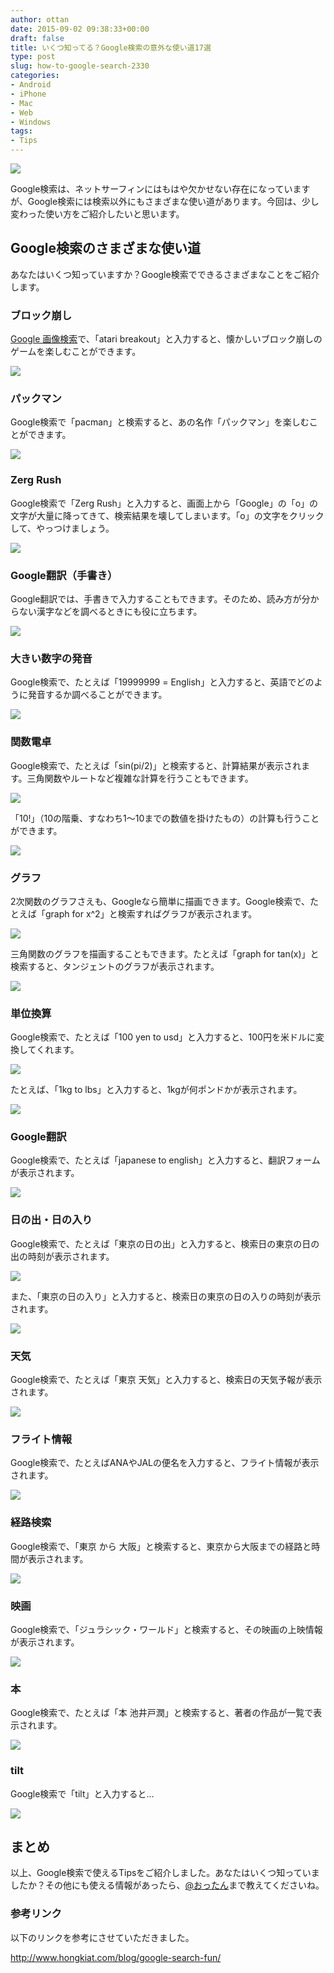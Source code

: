 ```yaml
---
author: ottan
date: 2015-09-02 09:38:33+00:00
draft: false
title: いくつ知ってる？Google検索の意外な使い道17選
type: post
slug: how-to-google-search-2330
categories:
- Android
- iPhone
- Mac
- Web
- Windows
tags:
- Tips
---
```


![](/uploads/2015/09/150902-55e6b3658975b.png)






Google検索は、ネットサーフィンにはもはや欠かせない存在になっていますが、Google検索には検索以外にもさまざまな使い道があります。今回は、少し変わった使い方をご紹介したいと思います。





## Google検索のさまざまな使い道





あなたはいくつ知っていますか？Google検索でできるさまざまなことをご紹介します。





### ブロック崩し





[Google 画像検索](https://images.google.com/)で、「atari breakout」と入力すると、懐かしいブロック崩しのゲームを楽しむことができます。





![](/uploads/2015/09/150902-55e6b3680ee81.png)






### パックマン





Google検索で「pacman」と検索すると、あの名作「パックマン」を楽しむことができます。





![](/uploads/2015/09/150902-55e6b36aab694.png)






### Zerg Rush





Google検索で「Zerg Rush」と入力すると、画面上から「Google」の「o」の文字が大量に降ってきて、検索結果を壊してしまいます。「o」の文字をクリックして、やっつけましょう。





![](/uploads/2015/09/150902-55e6b36d13cea.png)






### Google翻訳（手書き）





Google翻訳では、手書きで入力することもできます。そのため、読み方が分からない漢字などを調べるときにも役に立ちます。





![](/uploads/2015/09/150902-55e6b36f2f285.png)






### 大きい数字の発音





Google検索で、たとえば「19999999 = English」と入力すると、英語でどのように発音するか調べることができます。





![](/uploads/2015/09/150902-55e6b371897ee.png)






### 関数電卓





Google検索で、たとえば「sin(pi/2)」と検索すると、計算結果が表示されます。三角関数やルートなど複雑な計算を行うこともできます。





![](/uploads/2015/09/150902-55e6b373bad1f.png)






「10!」（10の階乗、すなわち1〜10までの数値を掛けたもの）の計算も行うことができます。





![](/uploads/2015/09/150902-55e6b375e2222.png)






### グラフ





2次関数のグラフさえも、Googleなら簡単に描画できます。Google検索で、たとえば「graph for x^2」と検索すればグラフが表示されます。





![](/uploads/2015/09/150902-55e6b37805ae0.png)






三角関数のグラフを描画することもできます。たとえば「graph for tan(x)」と検索すると、タンジェントのグラフが表示されます。





![](/uploads/2015/09/150902-55e6b37a2acc0.png)






### 単位換算





Google検索で、たとえば「100 yen to usd」と入力すると、100円を米ドルに変換してくれます。





![](/uploads/2015/09/150902-55e6b37c715c1.png)






たとえば、「1kg to lbs」と入力すると、1kgが何ポンドかが表示されます。





![](/uploads/2015/09/150902-55e6b37faf618.png)






### Google翻訳





Google検索で、たとえば「japanese to english」と入力すると、翻訳フォームが表示されます。





![](/uploads/2015/09/150902-55e6b3829488d.png)






### 日の出・日の入り





Google検索で、たとえば「東京の日の出」と入力すると、検索日の東京の日の出の時刻が表示されます。





![](/uploads/2015/09/150902-55e6b38504417.png)






また、「東京の日の入り」と入力すると、検索日の東京の日の入りの時刻が表示されます。





![](/uploads/2015/09/150902-55e6b3876b4a9.png)






### 天気





Google検索で、たとえば「東京 天気」と入力すると、検索日の天気予報が表示されます。





![](/uploads/2015/09/150902-55e6b389e3a8f.png)






### フライト情報





Google検索で、たとえばANAやJALの便名を入力すると、フライト情報が表示されます。





![](/uploads/2015/09/150902-55e6b38c08ab8.png)






### 経路検索





Google検索で、「東京 から 大阪」と検索すると、東京から大阪までの経路と時間が表示されます。





![](/uploads/2015/09/150902-55e6b38e954e1.png)






### 映画





Google検索で、「ジュラシック・ワールド」と検索すると、その映画の上映情報が表示されます。





![](/uploads/2015/09/150902-55e6b391dd94d.png)






### 本





Google検索で、たとえば「本 池井戸潤」と検索すると、著者の作品が一覧で表示されます。





![](/uploads/2015/09/150902-55e6b39609ae4.png)






### tilt





Google検索で「tilt」と入力すると...





![](/uploads/2015/09/150902-55e6b39a1cfb0.png)






## まとめ





以上、Google検索で使えるTipsをご紹介しました。あなたはいくつ知っていましたか？その他にも使える情報があったら、[@おったん](https://twitter.com/ottanxyz)まで教えてくださいね。





### 参考リンク





以下のリンクを参考にさせていただきました。



http://www.hongkiat.com/blog/google-search-fun/
